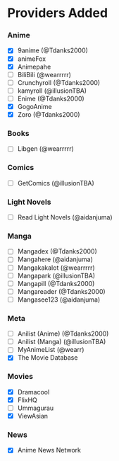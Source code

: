 # Providers Added

### Anime

- [x] 9anime (@Tdanks2000)
- [x] animeFox
- [x] Animepahe
- [ ] BiliBili (@wearrrrr)
- [ ] Crunchyroll (@Tdanks2000)
- [ ] kamyroll (@illusionTBA)
- [ ] Enime (@Tdanks2000)
- [x] GogoAnime
- [x] Zoro (@Tdanks2000)

### Books

- [ ] Libgen (@wearrrrr)

### Comics

- [ ] GetComics (@illusionTBA)

### Light Novels

- [ ] Read Light Novels (@aidanjuma)

### Manga

- [ ] Mangadex (@Tdanks2000)
- [ ] Mangahere (@aidanjuma)
- [ ] Mangakakalot (@wearrrrr)
- [ ] Mangapark  (@illusionTBA)
- [ ] Mangapill (@Tdanks2000)
- [ ] Mangareader (@Tdanks2000)
- [ ] Mangasee123  (@aidanjuma)

### Meta

- [ ] Anilist (Anime) (@Tdanks2000)
- [ ] Anilist (Manga) (@illusionTBA)
- [ ] MyAnimeList (@wearr)
- [x] The Movie Database

### Movies

- [x] Dramacool
- [x] FlixHQ
- [ ] Ummagurau
- [x] ViewAsian

### News

- [x] Anime News Network
